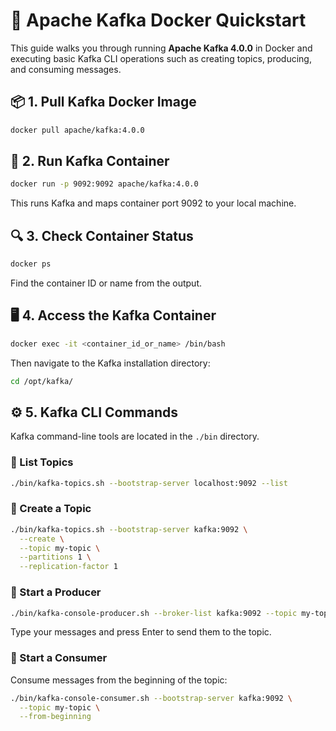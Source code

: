 # 🐳 Apache Kafka Docker Quickstart

This guide walks you through running **Apache Kafka 4.0.0** in Docker and executing basic Kafka CLI operations such as creating topics, producing, and consuming messages.

## 📦 1. Pull Kafka Docker Image

```bash
docker pull apache/kafka:4.0.0
```

## 🚀 2. Run Kafka Container

```bash
docker run -p 9092:9092 apache/kafka:4.0.0
```

This runs Kafka and maps container port 9092 to your local machine.

## 🔍 3. Check Container Status

```bash
docker ps
```

Find the container ID or name from the output.

## 🖥️ 4. Access the Kafka Container

```bash
docker exec -it <container_id_or_name> /bin/bash
```

Then navigate to the Kafka installation directory:

```bash
cd /opt/kafka/
```

## ⚙️ 5. Kafka CLI Commands

Kafka command-line tools are located in the `./bin` directory.

### 🔹 List Topics

```bash
./bin/kafka-topics.sh --bootstrap-server localhost:9092 --list
```

### 🔹 Create a Topic

```bash
./bin/kafka-topics.sh --bootstrap-server kafka:9092 \
  --create \
  --topic my-topic \
  --partitions 1 \
  --replication-factor 1
```

### 🔹 Start a Producer

```bash
./bin/kafka-console-producer.sh --broker-list kafka:9092 --topic my-topic
```

Type your messages and press Enter to send them to the topic.

### 🔹 Start a Consumer

Consume messages from the beginning of the topic:

```bash
./bin/kafka-console-consumer.sh --bootstrap-server kafka:9092 \
  --topic my-topic \
  --from-beginning
```
